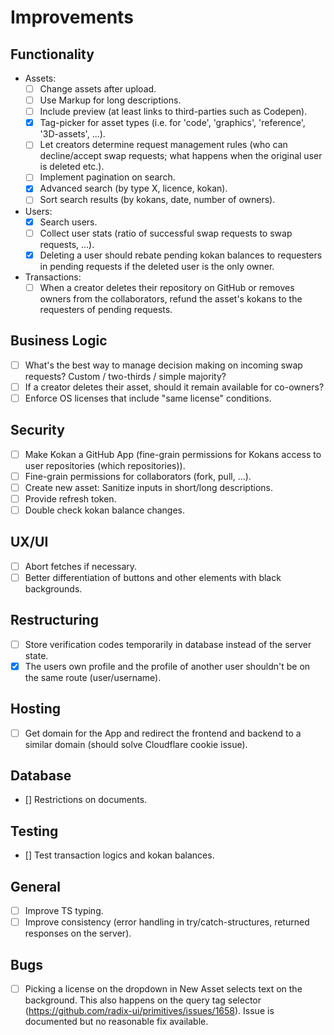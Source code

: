 # Improvements

## Functionality

- Assets:
  - [ ] Change assets after upload.
  - [ ] Use Markup for long descriptions.
  - [ ] Include preview (at least links to third-parties such as Codepen).
  - [X] Tag-picker for asset types (i.e. for 'code', 'graphics', 'reference', '3D-assets', ...).
  - [ ] Let creators determine request management rules (who can decline/accept swap requests; what happens when the original user is deleted etc.).
  - [ ] Implement pagination on search.
  - [X] Advanced search (by type X, licence, kokan).
  - [ ] Sort search results (by kokans, date, number of owners).
- Users:
  - [X] Search users.
  - [ ] Collect user stats (ratio of successful swap requests to swap requests, ...).
  - [X] Deleting a user should rebate pending kokan balances to requesters in pending requests if the deleted user is the only owner.
- Transactions:
  - [ ] When a creator deletes their repository on GitHub or removes owners from the collaborators, refund the asset's kokans to the requesters of pending requests.

## Business Logic

- [ ] What's the best way to manage decision making on incoming swap requests? Custom / two-thirds / simple majority?
- [ ] If a creator deletes their asset, should it remain available for co-owners?
- [ ] Enforce OS licenses that include "same license" conditions.

## Security

- [ ] Make Kokan a GitHub App (fine-grain permissions for Kokans access to user repositories (which repositories)).
- [ ] Fine-grain permissions for collaborators (fork, pull, ...).
- [ ] Create new asset: Sanitize inputs in short/long descriptions.
- [ ] Provide refresh token.
- [ ] Double check kokan balance changes.

## UX/UI

- [ ] Abort fetches if necessary.
- [ ] Better differentiation of buttons and other elements with black backgrounds.

## Restructuring

- [ ] Store verification codes temporarily in database instead of the server state.
- [X] The users own profile and the profile of another user shouldn't be on the same route (user/username).

## Hosting

- [ ] Get domain for the App and redirect the frontend and backend to a similar domain (should solve Cloudflare cookie issue).

## Database

- [] Restrictions on documents.

## Testing

- [] Test transaction logics and kokan balances.

## General

- [ ] Improve TS typing.
- [ ] Improve consistency (error handling in try/catch-structures, returned responses on the server).

## Bugs

- [ ] Picking a license on the dropdown in New Asset selects text on the background. This also happens on the query tag selector (https://github.com/radix-ui/primitives/issues/1658). Issue is documented but no reasonable fix available.